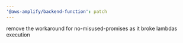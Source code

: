 ```yaml
---
'@aws-amplify/backend-function': patch
---
```


remove the workaround for no-misused-promises as it broke lambdas execution
